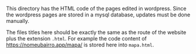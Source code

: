This directory has the HTML code of the pages edited in wordpress. Since the wordpress pages are stored in a mysql database, updates must be done manually.

The files titles here should be exactly the same as the route of the website plus the extension `.html`. For example the code content of https://nomeubairro.app/mapa/ is stored here into `mapa.html`.
